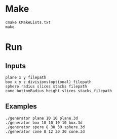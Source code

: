 # Make
    cmake CMakeLists.txt
    make

# Run
## Inputs
    plane x y filepath
    box x y z divisions(optional) filepath
    sphere radius slices stacks filepath
    cone bottomRadius height slices stacks filepath
## Examples
    ./generator plane 10 10 plane.3d
    ./generator box 10 10 10 10 box.3d
    ./generator spere 8 30 30 sphere.3d
    ./generator cone 8 12 30 30 cone.3d
